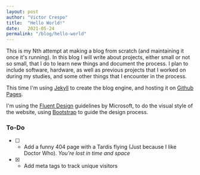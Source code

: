 ```yaml
---
layout: post
author: "Victor Crespo"
title:  "Hello World!"
date:   2021-05-24
permalink: "/blog/hello-world"
---
```

This is my Nth attempt at making a blog from scratch (and maintaining it once it's running). In this blog I will write about projects, either small or not so small, that I do to learn new things and document the process. I plan to include software, hardware, as well as previous projects that I worked on during my studies, and some other things that I encounter in the process. 

This time I'm using [Jekyll][jekyll] to create the blog engine, and hosting it on [Github Pages][githubpages]. 

I'm using the [Fluent Design][fluent] guidelines by Microsoft, to do the visual style of the website, using [Bootstrap][bootstrap] to guide the design process.


### To-Do
- [ ] - Add a funny 404 page with a Tardis flying (Just because I like Doctor Who). *You're lost in time and space*
- [x] - Add meta tags to track unique visitors

[jekyll]:   https://github.com/jekyll/jekyll
[githubpages]: https://pages.github.com
[fluent]: https://www.microsoft.com/design/fluent/
[bootstrap]: https://getbootstrap.com